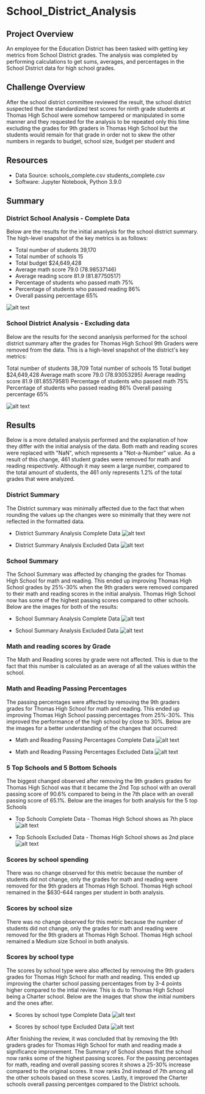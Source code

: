 # School_District_Analysis

## Project Overview
An employee for the Education District has been tasked with getting key metrics from School District grades. The analysis was completed by performing calculations to get sums, averages, and percentages in the School District data for high school grades.
## Challenge Overview
After the school district committee reviewed the result, the school district suspected that the standardized test scores for ninth grade students at Thomas High School were somehow tampered or manipulated in some manner and they requested for the analysis to be repeated only this time excluding the grades for 9th graders in Thomas High School but the students would remain for that grade in order not to skew the other numbers in regards to budget, school size, budget per student and 

## Resources
- Data Source: schools_complete.csv
               students_complete.csv
- Software: Jupyter Notebook, Python 3.9.0

## Summary

### District School Analysis - Complete Data
Below are the results for the initial ananlysis for the school district summary. The high-level snapshot of the key metrics is as follows:

- Total number of students 39,170
- Total number of schools 15
- Total budget $24,649,428
- Average math score 79.0 (78.98537146)
- Average reading score 81.9 (81.87750517)
- Percentage of students who passed math 75%
- Percentage of students who passed reading 86%
- Overall passing percentage 65%

![alt text](https://github.com/sandramcardona/School_District_Analysis/blob/main/Resources/Disctrict_School_Analysis_Final.png )


### School District Analysis - Excluding data
Below are the results for the second ananlysis performed for the school district summary after the grades for Thomas High School 9th Graders were removed from the data. This is a high-level snapshot of the district's key metrics:

Total number of students 38,709
Total number of schools 15
Total budget $24,649,428
Average math score 79.0 (78.93053295)
Average reading score 81.9 (81.85579581)
Percentage of students who passed math 75%
Percentage of students who passed reading 86%
Overall passing percentage 65%

![alt text](https://github.com/sandramcardona/School_District_Analysis/blob/main/Resources/Challenge_District_Summary.png )

## Results
Below is a more detailed analysis performed and the explanation of how they differ with the initial analysis of the data. Both math and reading scores were replaced with "NaN", which represents a "Not-a-Number" value. As a result of this change, 461 student grades were removed for math and reading respectively. Although it may seem a large number, compared to the total amount of students, the 461 only represents 1.2% of the total grades that were analyzed. 

### District Summary 
The District summary was minimally affected due to the fact that when rounding the values up the changes were so minimally that they were not reflected in the formatted data. 
- District Summary Analysis Complete Data
![alt text](https://github.com/sandramcardona/School_District_Analysis/blob/main/Resources/Disctrict_School_Analysis_Final.png )

- District Summary Analysis Excluded Data
![alt text](https://github.com/sandramcardona/School_District_Analysis/blob/main/Resources/Challenge_District_Summary.png )

### School Summary
The School Summary was affected by changing the grades for Thomas High School for math and reading. This ended up improving Thomas High School grades by 25%-30% when the 9th graders were removed compared to their math and reading scores in the initial analysis. 
Thomas High School now has some of the highest passing scores compared to other schools. Below are the images for both of the results:

- School Summary Analysis Complete Data
![alt text](https://github.com/sandramcardona/School_District_Analysis/blob/main/Resources/Per_School_Summary.png )

- School Summary Analysis Excluded Data
![alt text](https://github.com/sandramcardona/School_District_Analysis/blob/main/Resources/Challenge_School_Summary.png )

### Math and reading scores by Grade
The Math and Reading scores by grade were not affected. This is due to the fact that this number is calculated as an average of all the values within the school. 

### Math and Reading Passing Percentages
The passing percentages were  affected by removing the 9th graders grades for Thomas High School for math and reading. This ended up improving Thomas High School passing percentages from 25%-30%. This improved the performance of the high school by close to 30%. Below are the images for a better understanding of the changes that occurred:

- Math and Reading Passing Percentages Complete Data
![alt text](https://github.com/sandramcardona/School_District_Analysis/blob/main/Resources/Thomas_HS_results_Complete_Data.png )

- Math and Reading Passing Percentages Excluded Data
![alt text](https://github.com/sandramcardona/School_District_Analysis/blob/main/Resources/Thomas_HS_Removed_Data.png )

### 5 Top Schools and 5 Bottom Schools
The biggest changed observed after removing the 9th graders grades for Thomas High School was that it became the 2nd Top school with an overall passing score of 90.6% compared to being in the 7th place with an overall passing score of 65.1%. Below are the images for both analysis for the 5 top Schools

- Top Schools  Complete Data - Thomas High School shows as 7th place
![alt text]( https://github.com/sandramcardona/School_District_Analysis/blob/main/Resources/Top_5_Schools_THS_7th_complete_Data.png)

- Top Schools Excluded Data - Thomas High School shows as 2nd place
![alt text]( https://github.com/sandramcardona/School_District_Analysis/blob/main/Resources/Challenge_Top_5_Schools.png)


### Scores by school spending
There was no change observed for this metric because the number of students did not change, only the grades for math and reading were removed for the 9th graders at Thomas High School. Thomas High school remained in the $630-644 ranges per student in both analysis.

### Scores by school size
There was no change observed for this metric because the number of students did not change, only the grades for math and reading were removed for the 9th graders at Thomas High School. Thomas High school remained a Medium size School in both analysis.

### Scores by school type

The scores by school type were also affected by removing the 9th graders grades for Thomas High School for math and reading. This ended up improving the charter school passing percentages from by 3-4 points higher compared to the intial review. This is du to Thomas High School being a Charter school.  Below are the images that show the initial numbers and the ones after.

- Scores by school type Complete Data
![alt text](https://github.com/sandramcardona/School_District_Analysis/blob/main/Resources/School_Type_Summary_Complete_Data.png )

- Scores by school type Excluded Data
![alt text](https://github.com/sandramcardona/School_District_Analysis/blob/main/Resources/School_Type_Summary_Removed_Data.png )

After finishing the review, it was concluded that by removing the 9th graders grades for Thomas High School for math and reading made a significance improvement. The Summary of School shows that the school now ranks some of the highest passing scores. For the passing percentages for math, reading and overall passing scores it shows a 25-30% increase compared to the original scores. It now ranks 2nd instead of 7th among all the other schools based on these scores. Lastly, it improved the Charter schools overall passing percentges compared to the District schools. 




